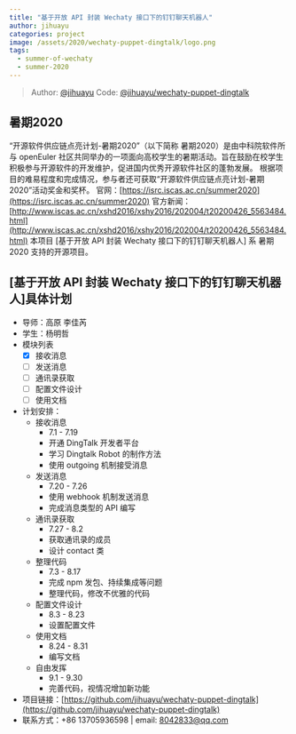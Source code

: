 ```yaml
---
title: "基于开放 API 封装 Wechaty 接口下的钉钉聊天机器人"
author: jihuayu
categories: project
image: /assets/2020/wechaty-puppet-dingtalk/logo.png
tags:
  - summer-of-wechaty
  - summer-2020
---
```

> Author: [@jihuayu](https://github.com/jihuayu)
> Code: [@jihuayu/wechaty-puppet-dingtalk](https://github.com/jihuayu/wechaty-puppet-dingtalk)

## 暑期2020

“开源软件供应链点亮计划-暑期2020”（以下简称 暑期2020）是由中科院软件所与 openEuler 社区共同举办的一项面向高校学生的暑期活动。旨在鼓励在校学生积极参与开源软件的开发维护，促进国内优秀开源软件社区的蓬勃发展。
根据项目的难易程度和完成情况，参与者还可获取“开源软件供应链点亮计划-暑期2020”活动奖金和奖杯。
官网：[https://isrc.iscas.ac.cn/summer2020](https://isrc.iscas.ac.cn/summer2020) 官方新闻：[http://www.iscas.ac.cn/xshd2016/xshy2016/202004/t20200426_5563484.html](http://www.iscas.ac.cn/xshd2016/xshy2016/202004/t20200426_5563484.html)
本项目 [基于开放 API 封装 Wechaty 接口下的钉钉聊天机器人] 系 暑期2020 支持的开源项目。

## [基于开放 API 封装 Wechaty 接口下的钉钉聊天机器人]具体计划

- 导师：高原 李佳芮
- 学生：杨明哲
- 模块列表
  - [x] 接收消息
  - [ ] 发送消息
  - [ ] 通讯录获取
  - [ ] 配置文件设计
  - [ ] 使用文档
- 计划安排：
  - 接收消息
    - 7.1 - 7.19
    - 开通 DingTalk 开发者平台
    - 学习 Dingtalk Robot 的制作方法
    - 使用 outgoing 机制接受消息
  - 发送消息
    - 7.20 - 7.26
    - 使用 webhook 机制发送消息
    - 完成消息类型的 API 编写
  - 通讯录获取
    - 7.27 - 8.2
    - 获取通讯录的成员
    - 设计 contact 类
  - 整理代码
    - 7.3 - 8.17
    - 完成 npm 发包、持续集成等问题
    - 整理代码，修改不优雅的代码
  - 配置文件设计
    - 8.3 - 8.23
    - 设置配置文件
  - 使用文档
    - 8.24 - 8.31
    - 编写文档
  - 自由发挥
    - 9.1 - 9.30
    - 完善代码，视情况增加新功能
- 项目链接：[https://github.com/jihuayu/wechaty-puppet-dingtalk](https://github.com/jihuayu/wechaty-puppet-dingtalk)
- 联系方式：+86 13705936598 | email: 8042833@qq.com

